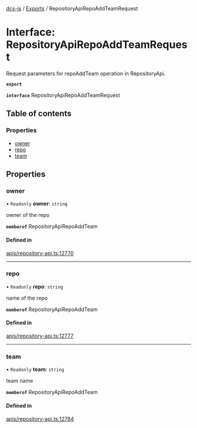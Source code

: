 [dcs-js](../README.md) / [Exports](../modules.md) / RepositoryApiRepoAddTeamRequest

# Interface: RepositoryApiRepoAddTeamRequest

Request parameters for repoAddTeam operation in RepositoryApi.

**`export`**

**`interface`** RepositoryApiRepoAddTeamRequest

## Table of contents

### Properties

- [owner](RepositoryApiRepoAddTeamRequest.md#owner)
- [repo](RepositoryApiRepoAddTeamRequest.md#repo)
- [team](RepositoryApiRepoAddTeamRequest.md#team)

## Properties

### <a id="owner" name="owner"></a> owner

• `Readonly` **owner**: `string`

owner of the repo

**`memberof`** RepositoryApiRepoAddTeam

#### Defined in

[apis/repository-api.ts:12770](https://github.com/unfoldingWord/dcs-js/blob/b29eb7a/apis/repository-api.ts#L12770)

___

### <a id="repo" name="repo"></a> repo

• `Readonly` **repo**: `string`

name of the repo

**`memberof`** RepositoryApiRepoAddTeam

#### Defined in

[apis/repository-api.ts:12777](https://github.com/unfoldingWord/dcs-js/blob/b29eb7a/apis/repository-api.ts#L12777)

___

### <a id="team" name="team"></a> team

• `Readonly` **team**: `string`

team name

**`memberof`** RepositoryApiRepoAddTeam

#### Defined in

[apis/repository-api.ts:12784](https://github.com/unfoldingWord/dcs-js/blob/b29eb7a/apis/repository-api.ts#L12784)

